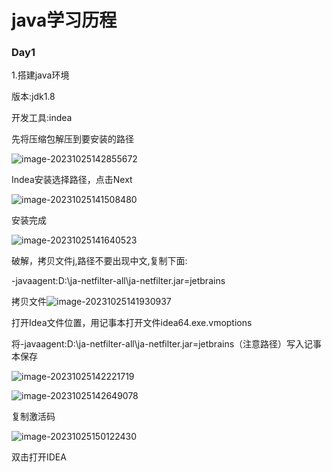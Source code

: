 # java学习历程

 ### Day1

1.搭建java环境

版本:jdk1.8

开发工具:indea

先将压缩包解压到要安装的路径

![image-20231025142855672](C:\Users\10543\AppData\Roaming\Typora\typora-user-images\image-20231025142855672.png)

Indea安装选择路径，点击Next

![image-20231025141508480](C:\Users\10543\AppData\Roaming\Typora\typora-user-images\image-20231025141508480.png)

安装完成

![image-20231025141640523](C:\Users\10543\AppData\Roaming\Typora\typora-user-images\image-20231025141640523.png)

破解，拷贝文件j,路径不要出现中文,复制下面:

-javaagent:D:\ja-netfilter-all\ja-netfilter.jar=jetbrains

拷贝文件![image-20231025141930937](C:\Users\10543\AppData\Roaming\Typora\typora-user-images\image-20231025141930937.png)

打开Idea文件位置，用记事本打开文件idea64.exe.vmoptions

将-javaagent:D:\ja-netfilter-all\ja-netfilter.jar=jetbrains（注意路径）写入记事本保存

![image-20231025142221719](C:\Users\10543\AppData\Roaming\Typora\typora-user-images\image-20231025142221719.png)



![image-20231025142649078](C:\Users\10543\AppData\Roaming\Typora\typora-user-images\image-20231025142649078.png)

复制激活码

![image-20231025150122430](C:\Users\10543\AppData\Roaming\Typora\typora-user-images\image-20231025150122430.png)

双击打开IDEA
